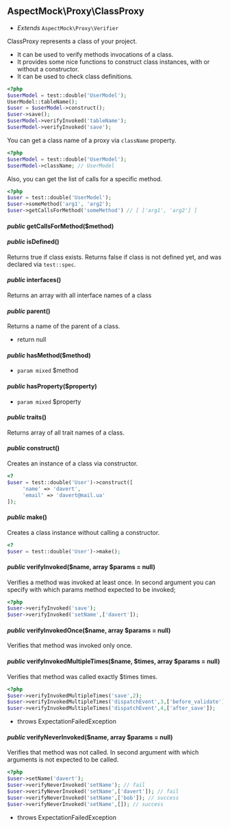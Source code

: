 
## AspectMock\Proxy\ClassProxy

* *Extends* `AspectMock\Proxy\Verifier`

ClassProxy represents a class of your project.

* It can be used to verify methods invocations of a class.
* It provides some nice functions to construct class instances, with or without a constructor.
* It can be used to check class definitions.


```php
<?php
$userModel = test::double('UserModel');
UserModel::tableName();
$user = $userModel->construct();
$user->save();
$userModel->verifyInvoked('tableName');
$userModel->verifyInvoked('save');
```

You can get a class name of a proxy via `className` property.

```php
<?php
$userModel = test::double('UserModel');
$userModel->className; // UserModel
```

Also, you can get the list of calls for a specific method.

```php
<?php
$user = test::double('UserModel');
$user->someMethod('arg1', 'arg2');
$user->getCallsForMethod('someMethod') // [ ['arg1', 'arg2'] ]
```

#### *public* getCallsForMethod($method) 
#### *public* isDefined() 
Returns true if class exists.
Returns false if class is not defined yet, and was declared via `test::spec`.

#### *public* interfaces() 
Returns an array with all interface names of a class

#### *public* parent() 
Returns a name of the parent of a class.

 * return null

#### *public* hasMethod($method) 
 * `param mixed` $method

#### *public* hasProperty($property) 
 * `param mixed` $property

#### *public* traits() 
Returns array of all trait names of a class.

#### *public* construct() 
Creates an instance of a class via constructor.

```php
<?
$user = test::double('User')->construct([
     'name' => 'davert',
     'email' => 'davert@mail.ua'
]);
```

#### *public* make() 
Creates a class instance without calling a constructor.

```php
<?
$user = test::double('User')->make();
```

#### *public* verifyInvoked($name, array $params = null) 
Verifies a method was invoked at least once.
In second argument you can specify with which params method expected to be invoked;

``` php
<?php
$user->verifyInvoked('save');
$user->verifyInvoked('setName',['davert']);

```

#### *public* verifyInvokedOnce($name, array $params = null) 
Verifies that method was invoked only once.

#### *public* verifyInvokedMultipleTimes($name, $times, array $params = null) 
Verifies that method was called exactly $times times.

``` php
<?php
$user->verifyInvokedMultipleTimes('save',2);
$user->verifyInvokedMultipleTimes('dispatchEvent',3,['before_validate']);
$user->verifyInvokedMultipleTimes('dispatchEvent',4,['after_save']);
```

 * throws ExpectationFailedException

#### *public* verifyNeverInvoked($name, array $params = null) 
Verifies that method was not called.
In second argument with which arguments is not expected to be called.

``` php
<?php
$user->setName('davert');
$user->verifyNeverInvoked('setName'); // fail
$user->verifyNeverInvoked('setName',['davert']); // fail
$user->verifyNeverInvoked('setName',['bob']); // success
$user->verifyNeverInvoked('setName',[]); // success
```

 * throws ExpectationFailedException


